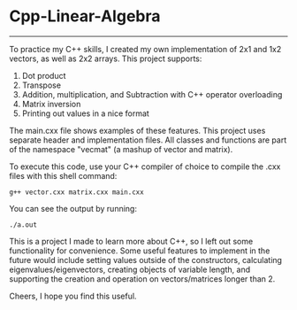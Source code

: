 # Cpp-Linear-Algebra

---

To practice my C++ skills, I created my own implementation of 2x1 and 1x2 vectors, as 
well as 2x2 arrays. This project supports:
1. Dot product
2. Transpose
3. Addition, multiplication, and Subtraction with C++ operator overloading
4. Matrix inversion
5. Printing out values in a nice format

The main.cxx file shows examples of these features. This project uses
separate header and implementation files. All classes and
functions are part of the namespace "vecmat" (a mashup of vector and
matrix).

To execute this code, use your C++ compiler of choice to compile the
.cxx files with this shell command:
``` 
g++ vector.cxx matrix.cxx main.cxx
```

You can see the output by running:
```
./a.out 
```

This is a project I made to learn more about C++, so I left out some
functionality for convenience. Some useful features to implement in the future
would include setting values outside of the constructors, calculating 
eigenvalues/eigenvectors, creating objects
of variable length, and supporting the creation and operation on vectors/matrices
longer than 2.

Cheers, I hope you find this useful.
